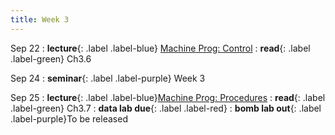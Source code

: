 ```yaml
---
title: Week 3
---
```


Sep 22
: **lecture**{: .label .label-blue} [Machine Prog: Control](/ICS-Fall25/assets/lec/05-machine-control.pdf)
  : **read**{: .label .label-green} Ch3.6

Sep 24
: **seminar**{: .label .label-purple} Week 3

Sep 25
: **lecture**{: .label .label-blue}[Machine Prog: Procedures](/ICS-Fall25/assets/lec/06-machine-procedures.pdf)
  : **read**{: .label .label-green} Ch3.7
: **data lab due**{: .label .label-red}
: **bomb lab out**{: .label .label-purple}To be released